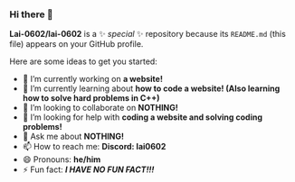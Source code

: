 ### Hi there 👋

**Lai-0602/lai-0602** is a ✨ _special_ ✨ repository because its `README.md` (this file) appears on your GitHub profile.

Here are some ideas to get you started:

- 🔭 I’m currently working on **a website!**
- 🌱 I’m currently learning about **how to code a website! (Also learning how to solve hard problems in C++)**
- 👯 I’m looking to collaborate on **NOTHING!**
- 🤔 I’m looking for help with **coding a website and solving coding problems!**
- 💬 Ask me about **NOTHING!**
- 📫 How to reach me: **Discord: lai0602**
- 😄 Pronouns: **he/him**
- ⚡ Fun fact: ***I HAVE NO FUN FACT!!!***
